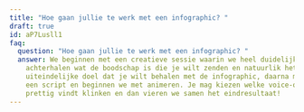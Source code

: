 ```yaml
---
title: "Hoe gaan jullie te werk met een infographic? "
draft: true
id: aP7Lusll1
faq:
  question: "Hoe gaan jullie te werk met een infographic? "
  answer: We beginnen met een creatieve sessie waarin we heel duidelijk
    achterhalen wat de boodschap is die je wilt zenden en natuurlik het
    uiteindelijke doel dat je wilt behalen met de infographic, daarna maken we
    een script en beginnen we met animeren. Je mag kiezen welke voice-over je
    prettig vindt klinken en dan vieren we samen het eindresultaat!
---
```

